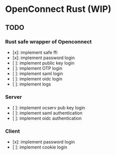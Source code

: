 # OpenConnect Rust (WIP)

## TODO

### Rust safe wrapper of Openconnect

- [x]: implement safe ffi
- [x]: implement password login
- [ ]: implement public key login
- [ ]: implement OTP login
- [ ]: implement saml login
- [ ]: implement oidc login
- [ ]: implement logs

### Server

- [ ]: implement ocserv pub key login
- [ ]: implement saml authentication
- [ ]: implement oidc authentication

### Client

- [x]: implement password login
- [ ]: implement cookie login